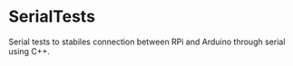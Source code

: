 # SerialTests
Serial tests to stabiles connection between RPi and Arduino through serial using C++.
